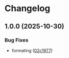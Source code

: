# Changelog

## 1.0.0 (2025-10-30)


### Bug Fixes

* formating ([02c1977](https://github.com/pbr0ck3r/asdf-protoc-gen-go/commit/02c197784faddb2a7297a10a0e771b043392bc64))
